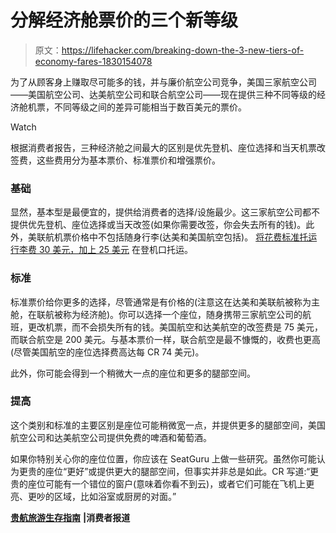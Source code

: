 # 分解经济舱票价的三个新等级

> 原文：<https://lifehacker.com/breaking-down-the-3-new-tiers-of-economy-fares-1830154078>

为了从顾客身上赚取尽可能多的钱，并与廉价航空公司竞争，美国三家航空公司——美国航空公司、达美航空公司和联合航空公司——现在提供三种不同等级的经济舱机票，不同等级之间的差异可能相当于数百美元的票价。

Watch

根据消费者报告，三种经济舱之间最大的区别是优先登机、座位选择和当天机票改签费，这些费用分为基本票价、标准票价和增强票价。

### 基础

显然，基本型是最便宜的，提供给消费者的选择/设施最少。这三家航空公司都不提供优先登机、座位选择或当天改签(如果你需要改签，你会失去所有的钱)。此外，美联航机票价格中不包括随身行李(达美和美国航空包括)。 [将花费标准托运行李费 30 美元，加上 25 美元](https://twocents.lifehacker.com/know-the-airline-baggage-and-seat-fees-for-the-major-u-1829459066) 在登机口托运。

### 标准

标准票价给你更多的选择，尽管通常是有价格的(注意这在达美和美联航被称为主舱，在联航被称为经济舱)。你可以选择一个座位，随身携带三家航空公司的航班，更改机票，而不会损失所有的钱。美国航空和达美航空的改签费是 75 美元，而联合航空是 200 美元。与基本票价一样，联合航空是最不慷慨的，收费也更高(尽管美国航空的座位选择费高达每 CR 74 美元)。

此外，你可能会得到一个稍微大一点的座位和更多的腿部空间。

### 提高

这个类别和标准的主要区别是座位可能稍微宽一点，并提供更多的腿部空间，美国航空公司和达美航空公司提供免费的啤酒和葡萄酒。

如果你特别关心你的座位位置，你应该在 SeatGuru 上做一些研究。虽然你可能认为更贵的座位“更好”或提供更大的腿部空间，但事实并非总是如此。CR 写道:“更贵的座位可能有一个错位的窗户(意味着你看不到云)，或者它们可能在飞机上更亮、更吵的区域，比如浴室或厨房的对面。”

[**贵航旅游生存指南**](https://www.consumerreports.org/airline-travel/airline-travel-survival-guide/) **|消费者报道**